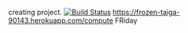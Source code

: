 
creating project.
	[![Build Status](https://travis-ci.org/emrekepenek/myDemoApp.svg?branch=master)](https://travis-ci.org/emrekepenek/myDemoApp)
	https://frozen-taiga-90143.herokuapp.com/compute
        FRiday
